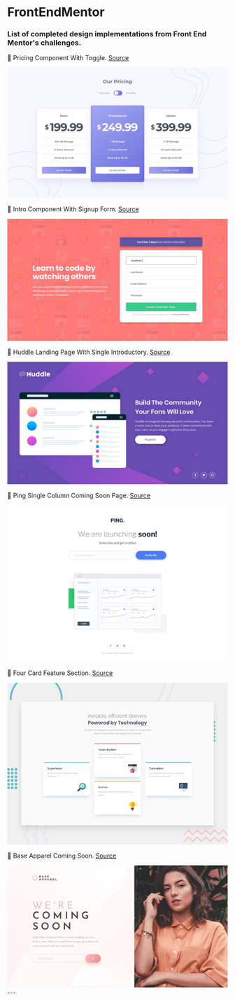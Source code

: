 # FrontEndMentor

### List of completed design implementations from Front End Mentor's challenges.  

🔗 Pricing Component With Toggle. [Source](https://github.com/KenAustria/PricingComponentWithToggle)

<img src='images/pricing-component-with-toggle.jpg'>  

🔗 Intro Component With Signup Form. [Source](https://github.com/KenAustria/IntroComponentWithSignupForm)

<img src='images/intro-component-with-signup-form.jpg'>  

🔗 Huddle Landing Page With Single Introductory. [Source](https://github.com/KenAustria/HuddleLandingPageWithSingleIntroductory)

<img src='images/huddle-landing-page-with-single-introductory.jpg'>  

🔗 Ping Single Column Coming Soon Page. [Source](https://github.com/KenAustria/PingSingleColumnComingSoonPage)

<img src='images/ping-coming-soon-with-single-intro.jpg'>  

🔗 Four Card Feature Section. [Source](https://github.com/KenAustria/FourCardFeatureSection)

<img src='images/four-card-feature-section.jpg'>  

🔗 Base Apparel Coming Soon. [Source](https://github.com/KenAustria/BaseApparelComingSoon)

<img src='images/base-apparel-coming-soon.jpg'>  
---